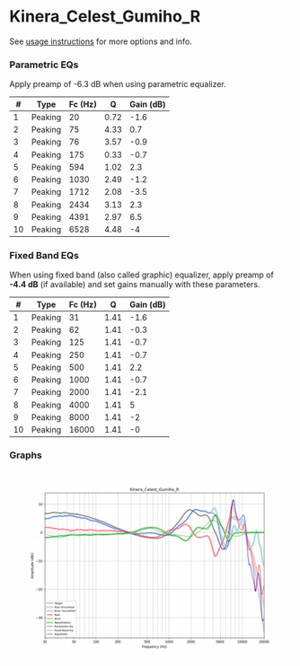# Kinera_Celest_Gumiho_R
See [usage instructions](https://github.com/jaakkopasanen/AutoEq#usage) for more options and info.

### Parametric EQs
Apply preamp of -6.3 dB when using parametric equalizer.

|   # | Type    |   Fc (Hz) |    Q |   Gain (dB) |
|-----|---------|-----------|------|-------------|
|   1 | Peaking |        20 | 0.72 |        -1.6 |
|   2 | Peaking |        75 | 4.33 |         0.7 |
|   3 | Peaking |        76 | 3.57 |        -0.9 |
|   4 | Peaking |       175 | 0.33 |        -0.7 |
|   5 | Peaking |       594 | 1.02 |         2.3 |
|   6 | Peaking |      1030 | 2.49 |        -1.2 |
|   7 | Peaking |      1712 | 2.08 |        -3.5 |
|   8 | Peaking |      2434 | 3.13 |         2.3 |
|   9 | Peaking |      4391 | 2.97 |         6.5 |
|  10 | Peaking |      6528 | 4.48 |        -4   |

### Fixed Band EQs
When using fixed band (also called graphic) equalizer, apply preamp of **-4.4 dB** (if available) and set gains manually with these parameters.

|   # | Type    |   Fc (Hz) |    Q |   Gain (dB) |
|-----|---------|-----------|------|-------------|
|   1 | Peaking |        31 | 1.41 |        -1.6 |
|   2 | Peaking |        62 | 1.41 |        -0.3 |
|   3 | Peaking |       125 | 1.41 |        -0.7 |
|   4 | Peaking |       250 | 1.41 |        -0.7 |
|   5 | Peaking |       500 | 1.41 |         2.2 |
|   6 | Peaking |      1000 | 1.41 |        -0.7 |
|   7 | Peaking |      2000 | 1.41 |        -2.1 |
|   8 | Peaking |      4000 | 1.41 |         5   |
|   9 | Peaking |      8000 | 1.41 |        -2   |
|  10 | Peaking |     16000 | 1.41 |        -0   |

### Graphs
![](./Kinera_Celest_Gumiho_R.png)
